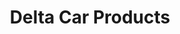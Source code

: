 ---
title: "Delta Car Products"
url: /ciudad-autonoma-de-buenos-aires/delta-car-products/
shop: piezas de automóviles
---